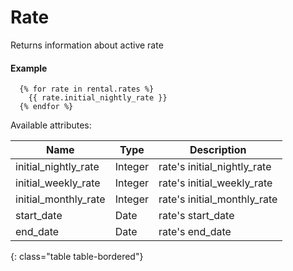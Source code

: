 # Rate

Returns information about active rate

#### Example

~~~ liquid
  {% for rate in rental.rates %}
    {{ rate.initial_nightly_rate }}
  {% endfor %}
~~~

Available attributes:

Name                 | Type    | Description
---------------------|---------|------------
initial_nightly_rate | Integer | rate's initial_nightly_rate
initial_weekly_rate  | Integer | rate's initial_weekly_rate
initial_monthly_rate | Integer | rate's initial_monthly_rate
start_date           | Date    | rate's start_date
end_date             | Date    | rate's end_date
{: class="table table-bordered"}
